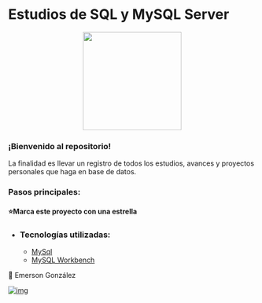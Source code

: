 # Estudios de SQL y MySQL Server 

<p align="center" >
     <img width="200" heigth="200" src="https://www.freepnglogos.com/uploads/logo-mysql-png/logo-mysql-mysql-logo-png-images-are-download-crazypng-21.png">
</p>

### ¡Bienvenido al repositorio! 

La finalidad es llevar un registro de todos los estudios, avances y proyectos personales que haga en base de datos.


### Pasos principales:

#### ⭐Marca este proyecto con una estrella 

- ### Tecnologías utilizadas:

  - [MySql](https://www.mysql.com/)
  - [MySQL Workbench](https://www.mysql.com/products/workbench/)

💙 Emerson González

[![img](https://camo.githubusercontent.com/c00f87aeebbec37f3ee0857cc4c20b21fefde8a96caf4744383ebfe44a47fe3f/68747470733a2f2f696d672e736869656c64732e696f2f62616467652f2d4c696e6b6564496e2d2532333030373742353f7374796c653d666f722d7468652d6261646765266c6f676f3d6c696e6b6564696e266c6f676f436f6c6f723d7768697465)](https://www.linkedin.com/in/emerson-gonzalez-developer/)